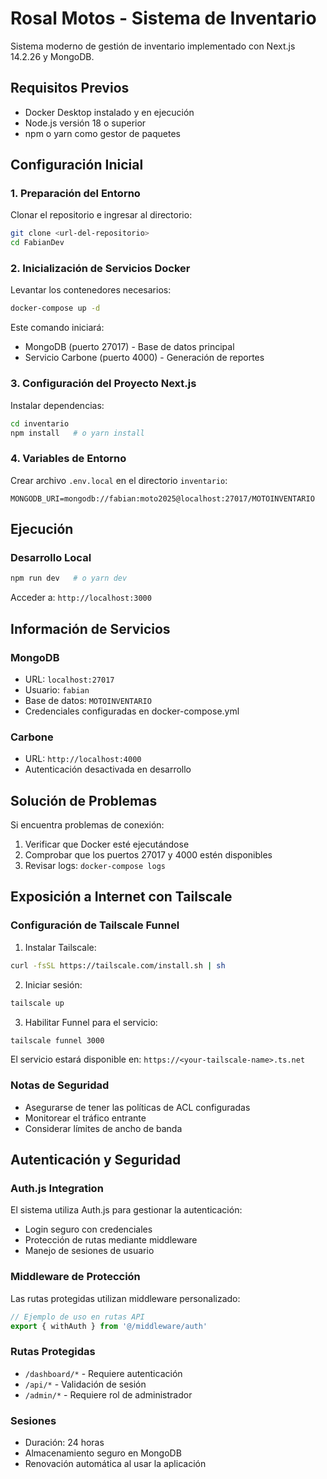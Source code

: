 # Rosal Motos - Sistema de Inventario

Sistema moderno de gestión de inventario implementado con Next.js 14.2.26 y MongoDB.

## Requisitos Previos

- Docker Desktop instalado y en ejecución
- Node.js versión 18 o superior
- npm o yarn como gestor de paquetes

## Configuración Inicial

### 1. Preparación del Entorno

Clonar el repositorio e ingresar al directorio:
```bash
git clone <url-del-repositorio>
cd FabianDev
```

### 2. Inicialización de Servicios Docker

Levantar los contenedores necesarios:
```bash
docker-compose up -d
```

Este comando iniciará:
- MongoDB (puerto 27017) - Base de datos principal
- Servicio Carbone (puerto 4000) - Generación de reportes

### 3. Configuración del Proyecto Next.js

Instalar dependencias:
```bash
cd inventario
npm install   # o yarn install
```

### 4. Variables de Entorno

Crear archivo `.env.local` en el directorio `inventario`:
```env
MONGODB_URI=mongodb://fabian:moto2025@localhost:27017/MOTOINVENTARIO
```

## Ejecución

### Desarrollo Local

```bash
npm run dev   # o yarn dev
```

Acceder a: `http://localhost:3000`

## Información de Servicios

### MongoDB
- URL: `localhost:27017`
- Usuario: `fabian`
- Base de datos: `MOTOINVENTARIO`
- Credenciales configuradas en docker-compose.yml

### Carbone
- URL: `http://localhost:4000`
- Autenticación desactivada en desarrollo

## Solución de Problemas

Si encuentra problemas de conexión:
1. Verificar que Docker esté ejecutándose
2. Comprobar que los puertos 27017 y 4000 estén disponibles
3. Revisar logs: `docker-compose logs`

## Exposición a Internet con Tailscale

### Configuración de Tailscale Funnel

1. Instalar Tailscale:
```bash
curl -fsSL https://tailscale.com/install.sh | sh
```

2. Iniciar sesión:
```bash
tailscale up
```

3. Habilitar Funnel para el servicio:
```bash
tailscale funnel 3000
```

El servicio estará disponible en:
`https://<your-tailscale-name>.ts.net`

### Notas de Seguridad
- Asegurarse de tener las políticas de ACL configuradas
- Monitorear el tráfico entrante
- Considerar límites de ancho de banda


## Autenticación y Seguridad

### Auth.js Integration

El sistema utiliza Auth.js para gestionar la autenticación:
- Login seguro con credenciales
- Protección de rutas mediante middleware
- Manejo de sesiones de usuario

### Middleware de Protección

Las rutas protegidas utilizan middleware personalizado:
```typescript
// Ejemplo de uso en rutas API
export { withAuth } from '@/middleware/auth'
```

### Rutas Protegidas
- `/dashboard/*` - Requiere autenticación
- `/api/*` - Validación de sesión
- `/admin/*` - Requiere rol de administrador

### Sesiones
- Duración: 24 horas
- Almacenamiento seguro en MongoDB
- Renovación automática al usar la aplicación